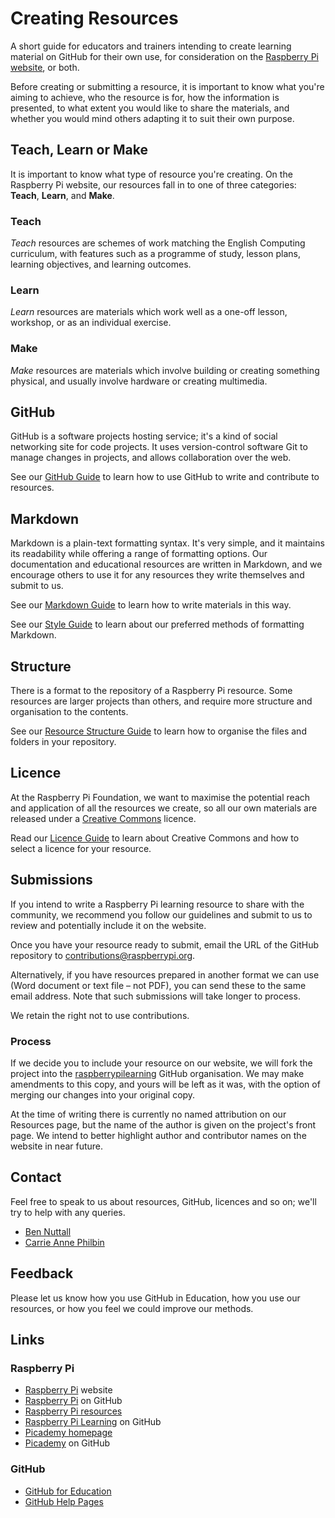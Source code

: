 # Creating Resources

A short guide for educators and trainers intending to create learning material on GitHub for their own use, for consideration on the [Raspberry Pi website](http://www.rasperrypi.org/resources/), or both.

Before creating or submitting a resource, it is important to know what you're aiming to achieve, who the resource is for, how the information is presented, to what extent you would like to share the materials, and whether you would mind others adapting it to suit their own purpose.

## Teach, Learn or Make

It is important to know what type of resource you're creating. On the Raspberry Pi website, our resources fall in to one of three categories: **Teach**, **Learn**, and **Make**.

### Teach

*Teach* resources are schemes of work matching the English Computing curriculum, with features such as a programme of study, lesson plans, learning objectives, and learning outcomes.

### Learn

*Learn* resources are materials which work well as a one-off lesson, workshop, or as an individual exercise.

### Make

*Make* resources are materials which involve building or creating something physical, and usually involve hardware or creating multimedia.

## GitHub

GitHub is a software projects hosting service; it's a kind of social networking site for code projects. It uses version-control software Git to manage changes in projects, and allows collaboration over the web.

See our [GitHub Guide](github-guide.md) to learn how to use GitHub to write and contribute to resources.

## Markdown

Markdown is a plain-text formatting syntax. It's very simple, and it maintains its readability while offering a range of formatting options. Our documentation and educational resources are written in Markdown, and we encourage others to use it for any resources they write themselves and submit to us.

See our [Markdown Guide](markdown-guide.md) to learn how to write materials in this way.

See our [Style Guide](style-guide.md) to learn about our preferred methods of formatting Markdown.

## Structure

There is a format to the repository of a Raspberry Pi resource. Some resources are larger projects than others, and require more structure and organisation to the contents.

See our [Resource Structure Guide](structure-guide.md) to learn how to organise the files and folders in your repository.

## Licence

At the Raspberry Pi Foundation, we want to maximise the potential reach and application of all the resources we create, so all our own materials are released under a [Creative Commons](http://creativecommons.org/) licence.

Read our [Licence Guide](licence-guide.md) to learn about Creative Commons and how to select a licence for your resource.

## Submissions

If you intend to write a Raspberry Pi learning resource to share with the community, we recommend you follow our guidelines and submit to us to review and potentially include it on the website.

Once you have your resource ready to submit, email the URL of the GitHub repository to [contributions@raspberrypi.org](mailto:contributions@raspberrypi.org).

Alternatively, if you have resources prepared in another format we can use (Word document or text file – not PDF), you can send these to the same email address. Note that such submissions will take longer to process.

We retain the right not to use contributions.

### Process

If we decide you to include your resource on our website, we will fork the project into the [raspberrypilearning](https://github.com/raspberrypilearning) GitHub organisation. We may make amendments to this copy, and yours will be left as it was, with the option of merging our changes into your original copy.

At the time of writing there is currently no named attribution on our Resources page, but the name of the author is given on the project's front page. We intend to better highlight author and contributor names on the website in near future.

## Contact

Feel free to speak to us about resources, GitHub, licences and so on; we'll try to help with any queries.

- [Ben Nuttall](https://github.com/bennuttall)
- [Carrie Anne Philbin](https://github.com/missphilbin)

## Feedback

Please let us know how you use GitHub in Education, how you use our resources, or how you feel we could improve our methods.

## Links

### Raspberry Pi

- [Raspberry Pi](http://www.raspberrypi.org/) website
- [Raspberry Pi](https://github.com/raspberrypi) on GitHub
- [Raspberry Pi resources](http://www.raspberrypi.org/resources)
- [Raspberry Pi Learning](https://github.com/raspberrypilearning) on GitHub
- [Picademy homepage](http://www.raspberrypi.org/picademy)
- [Picademy](https://github.com/picademy) on GitHub

### GitHub

- [GitHub for Education](https://education.github.com)
- [GitHub Help Pages](https://help.github.com/)
